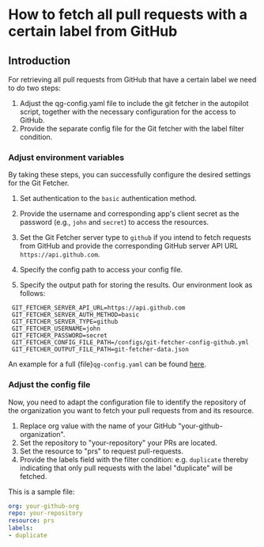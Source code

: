 # How to fetch all pull requests with a certain label from GitHub

## Introduction

For retrieving all pull requests from GitHub that have a certain label we need to do two steps:

1. Adjust the qg-config.yaml file to include the git fetcher in the autopilot script, together with the necessary configuration for the access to GitHub.
2. Provide the separate config file for the Git fetcher with the label filter condition.

### Adjust environment variables

By taking these steps, you can successfully configure the desired settings for the Git Fetcher.

1. Set authentication to the `basic` authentication method.
2. Provide the username and corresponding app's client secret as the password (e.g., `john` and `secret`) to access the resources.
3. Set the Git Fetcher server type to `github` if you intend to fetch requests from GitHub and provide the corresponding GitHub server API URL `https://api.github.com`.

4. Specify the config path to access your config file.
5. Specify the output path for storing the results.
   Our environment look as follows:

```text
 GIT_FETCHER_SERVER_API_URL=https://api.github.com
 GIT_FETCHER_SERVER_AUTH_METHOD=basic
 GIT_FETCHER_SERVER_TYPE=github
 GIT_FETCHER_USERNAME=john
 GIT_FETCHER_PASSWORD=secret
 GIT_FETCHER_CONFIG_FILE_PATH=/configs/git-fetcher-config-github.yml
 GIT_FETCHER_OUTPUT_FILE_PATH=git-fetcher-data.json
```

An example for a full {file}`qg-config.yaml` can be found [here](../reference/git-fetcher-reference.md).

### Adjust the config file

Now, you need to adapt the configuration file to identify the repository of the organization you want to fetch your pull requests from and its resource.

1. Replace org value with the name of your GitHub "your-github-organization".
2. Set the repository to "your-repository" your PRs are located.
3. Set the resource to "prs" to request pull-requests.
4. Provide the labels field with the filter condition: e.g. `duplicate` thereby indicating that only pull requests with the label "duplicate" will be fetched.

This is a sample file:

```yaml
org: your-github-org
repo: your-repository
resource: prs
labels:
- duplicate
```
